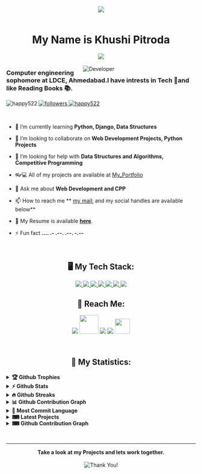 <div align="center">
    <img src="https://user-images.githubusercontent.com/42115530/92640221-9728ca00-f2fa-11ea-8994-c72b26e937de.gif" align="center"/>
  </div>
  <br>
  <h1 align="center">My Name is Khushi Pitroda</h1>
  <p align="center">
    <b><img src="https://readme-typing-svg.herokuapp.com?font=Raleway&color=00A8FF&size=30&center=true&vCenter=true&lines=I+am+a+DJANGO+Developer.;I+am+a+Web+Designer.;I+am+a+Student.;i+am+a+Freelancer."></b>
  </p>
  <img align="right" src="https://media.giphy.com/media/jRf5fsn8G6YaogAWxn/giphy.gif?cid=ecf05e47gitfzbzv8awptxvx4e0neq7trgfhoakrjzzastlm&rid=giphy.gif&ct=s" width="300px" alt="Developer">
  <h3 align="left">Computer engineering sophomore at LDCE, Ahmedabad.I have intrests in Tech 🤖and like Reading Books 📚.</h3>
  
  
 <p align="left">
    <img src="https://komarev.com/ghpvc/?username=happy522&color=1DA1F2&style=for-the-badge" width="170px" alt="happy522" />
     <a href="https://twitter.com/khushi_pitroda_">
      <img alt="followers" title="Follow me on Twitter" src="https://img.shields.io/twitter/follow/khushi_pitroda_?color=1DA1F2&labelColor=1DA1F2&label=Follow&logo=twitter&logoColor=white&style=for-the-badge"/>
      </a>
    <a href="https://github.com/happy522"><img src="https://img.shields.io/github/followers/happy522?label=Followers&logo=github&Follow&style=for-the-badge" width="150px" alt="happy522"/></a>
    <br>
  </p>
  
  <br>
  
  
  - 🌱 I’m currently learning **Python, Django, Data Structures**
  
  - 👯 I’m looking to collaborate on **Web Development Projects, Python Projects**
  
  - 🤝 I’m looking for help with **Data Structures and Algorithms, Competitive Programming**
  
  - 👓💻 All of my projects are available at [My_Portfolio](https://github.com/happy522)
  
  - 💬 Ask me about **Web Development and CPP**
  
  - 📫 How to reach me ** <a href="mailto: khushipitroda03@gmail.com">my mail:</a> and my social handles are available below**
  
  - 📄 My Resume is available **[here](https://happy522.github.io/resume/)**.
  
  - ⚡ Fun fact **.... .- .--. .--. -.--**
  
  
  <br>
  <h2 align="center">🖥 My Tech Stack: </h2>
  <p align="center"> 
      <a href="https://www.java.com" target="_blank"> <img src="https://img.icons8.com/color/48/000000/java-coffee-cup-logo.png"/> </a>
      <a href="https://www.learncpp.com/" target="_blank"> <img src="https://external-content.duckduckgo.com/iu/?u=https%3A%2F%2Fimages.vexels.com%2Fmedia%2Fusers%2F3%2F166253%2Fisolated%2Fpreview%2F14bc03b7b1c2c4e2656fd4c0a981cbbc-icono-de-lenguaje-de-programaci--n-cpp-by-vexels.png&f=1&nofb=1" width="45"/> </a>
      <a href="https://www.w3.org/html/" target="_blank"> <img src="https://img.icons8.com/color/48/000000/html-5.png"/> </a> 
      <a href="https://www.w3schools.com/css/" target="_blank"> <img src="https://img.icons8.com/color/48/000000/css3.png"/> </a> 
      <a href="https://www.python.org" target="_blank"> <img src="https://img.icons8.com/color/48/000000/python.png"/> </a> 
      <a href="https://www.mysql.com/" target="_blank"> <img src="https://external-content.duckduckgo.com/iu/?u=https%3A%2F%2Fpngimg.com%2Fuploads%2Fmysql%2Fmysql_PNG9.png&f=1&nofb=1" width="50"/> </a>
      <a href="https://git-scm.com/" target="_blank"> <img src="https://img.icons8.com/color/48/000000/git.png"/> </a> 
    
  </p>
    
  <h2 align="center">🤝 Reach Me:</h2>
  <p align="center">
  <a href="https://www.linkedin.com/in/khushipitroda/"><img src="https://sguru.org/wp-content/uploads/2018/02/linkedin-logo.png" width="40"></a>
  <a href="mailto:khushipitroda03@gmail.com"><img src="https://media.giphy.com/media/iPRtIf0OlGlSnNfV7W/giphy.gif" width="50" height="50"></a>
  <a href="https://www.instagram.com/khushipitroda22/"><img src="https://external-content.duckduckgo.com/iu/?u=https%3A%2F%2Fclipartart.com%2Fimages%2Finstagram-clipart-logo-1.png&f=1&nofb=1" width="40"></a>
  <a href="https://twitter.com/khushi_pitroda_"><img src="https://external-content.duckduckgo.com/iu/?u=http%3A%2F%2Fmedia.idownloadblog.com%2Fwp-content%2Fuploads%2F2015%2F11%2FTwitter-bird-logo-medium.png&f=1&nofb=1" width="40"></a>
 <a href="https://github.com/happy522"><img src="https://external-content.duckduckgo.com/iu/?u=https%3A%2F%2Fcdn.icon-icons.com%2Ficons2%2F2351%2FPNG%2F512%2Flogo_github_icon_143196.png&f=1&nofb=1" width="40" height="40"></a>
  </p>
  <br>
  
  
  <h2 align="center">📢 My Statistics: </h2> 
  <p align="center">
    <details>
      <summary><b>🏆 Github Trophies</b></summary>
      <p align="center"> <img src="https://github-profile-trophy.vercel.app/?username=happy522&row=2&column=3&theme=gruvbox&no-bg=true&margin-w=15&margin-h=15" alt="github-trophy"></p>
    </details>
    <details>	
      <summary><b>⚡ Github Stats</b></summary>
        <p align="center"><img height="180em" src="https://github-readme-stats.vercel.app/api?username=happy522&hide_border=true&count_private=true&show_icons=true&theme=vision-friendly-dark" alt="happy522" align = "center"/>
    </details>
    <details>
     <summary><b>🔥 Github Streaks</b></summary>
      <p align="center"><img src="https://github-readme-streak-stats.herokuapp.com/?user=happy522&theme=vision-friendly-dark&stroke=0000&background=0D1117&ring=e74c3c&fire=f1c40f&currStreakLabel=2ecc71" alt="happy522" /></p>
    </details>
    <details>
      <summary><b>📊 Github Contribution Graph</b></summary>
      <p align="center"<a href="#"><img alt="Gautam Jain's Activity Graph" src="https://activity-graph.herokuapp.com/graph?username=happy522&bg_color=0D1117&color=f1c40f&line=e05397&point=FFFFFF&" /></a></p>
    </details>
    <details>
      <summary><b>🔎 Most Commit Language</b></summary>
      <p align="center"> <img height="180em" src="https://github-profile-summary-cards.vercel.app/api/cards/most-commit-language?username=happy522&theme=github_dark"></p>
    </details>
    <details>
      <br>
      <summary><b>⌨ Latest Projects</b></summary>
      <p align="center">
        <a align="center" href="https://github.com/happy522/dsa"> <img align="center" src="https://github-readme-stats.vercel.app/api/pin/?username=happy522&repo=dsa&theme=vision-friendly-dark&show_icons=true"></a>
        <a align="center"href="https://github.com/happy522/ONE-STOP-PORTAL" > <img align="center" src="https://github-readme-stats.vercel.app/api/pin/?username=happy522&repo=ONE-STOP-PORTAL&theme=vision-friendly-dark&show_icons=true"></a>
      </p>
    </details>
      <details>
      <br>
      <summary><b>⌨ Github Contribution Graph</b></summary>
      <p align="center">
        <p align="center"> <img src="https://raw.githubusercontent.com/happy522/happy522/main/github-contribution-grid-snake.svg"></p>
      </p>
    </details>
  </p>
  <br>
   <hr>
  <p align="center">
      <b>Take a look at my Projects and lets work together.</b><br><br>
     <img alt="Thank You!" title="Thank You" src="https://img.shields.io/badge/Thank-You-%23e84118"/>
  </p>

